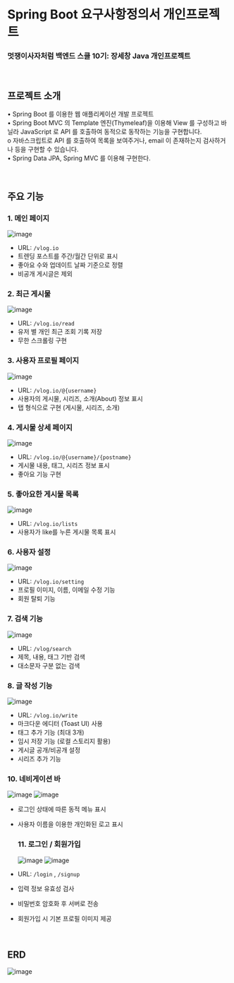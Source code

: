 # Spring Boot 요구사항정의서 개인프로젝트

### 멋쟁이사자처럼 백엔드 스쿨 10기: 장세창 Java 개인프로젝트

<br>

## 프로젝트 소개
• Spring Boot 를 이용한 웹 애플리케이션 개발 프로젝트 <br>
• Spring Boot MVC 의 Template 엔진(Thymeleaf)을 이용해 View 를 구성하고 바닐라 JavaScript 로 API 를 호출하여 동적으로 동작하는 기능을 구현합니다. <br>
o 자바스크립트로 API 를 호출하여 목록을 보여주거나, email 이 존재하는지 검사하거나 등을 구현할 수 있습니다. <br>
• Spring Data JPA, Spring MVC 를 이용해 구현한다. <br>
 

<br>

## 주요 기능

### 1. 메인 페이지 
![image](https://github.com/user-attachments/assets/c7396435-29d7-44cf-ac70-cbed8db3bee2)
- URL: `/vlog.io`
- 트렌딩 포스트를 주간/월간 단위로 표시
- 좋아요 수와 업데이트 날짜 기준으로 정렬
- 비공개 게시글은 제외

### 2. 최근 게시물
![image](https://github.com/user-attachments/assets/9c3ca73b-e2d9-4fbd-ab2c-9f9c1582eefc)
- URL: `/vlog.io/read`
- 유저 별 개인 최근 조회 기록 저장 
- 무한 스크롤링 구현

### 3. 사용자 프로필 페이지
![image](https://github.com/user-attachments/assets/c6f05e84-b7d3-43ff-8918-00bfb23cdad6)
- URL: `/vlog.io/@{username}`
- 사용자의 게시물, 시리즈, 소개(About) 정보 표시
- 탭 형식으로 구현 (게시물, 시리즈, 소개)

### 4. 게시물 상세 페이지
![image](https://github.com/user-attachments/assets/f3e62837-29f8-4380-a4d1-346b880db9f7)
- URL: `/vlog.io/@{username}/{postname}`
- 게시물 내용, 태그, 시리즈 정보 표시
- 좋아요 기능 구현

### 5. 좋아요한 게시물 목록
![image](https://github.com/user-attachments/assets/3d51a27e-4a45-4a12-9355-483c898690a9)
- URL: `/vlog.io/lists`
- 사용자가 like를 누른 게시물 목록 표시

### 6. 사용자 설정
![image](https://github.com/user-attachments/assets/ad9c9b5a-c3cf-4dfe-aeb8-7ca47e5a0b8d)
- URL: `/vlog.io/setting`
- 프로필 이미지, 이름, 이메일 수정 기능
- 회원 탈퇴 기능

### 7. 검색 기능
![image](https://github.com/user-attachments/assets/0de65c8b-a245-450b-bfef-2f975132d0e5)
- URL: `/vlog/search`
- 제목, 내용, 태그 기반 검색
- 대소문자 구분 없는 검색

### 8. 글 작성 기능
![image](https://github.com/user-attachments/assets/95b9c8c0-b983-4f36-b6e8-2dcfad849f76)
- URL: `/vlog.io/write`
- 마크다운 에디터 (Toast UI) 사용
- 태그 추가 기능 (최대 3개)
- 임시 저장 기능 (로컬 스토리지 활용)
- 게시글 공개/비공개 설정
- 시리즈 추가 기능

### 10. 네비게이션 바
![image](https://github.com/user-attachments/assets/1fec75e7-6688-4233-a78a-a100b31de22f)
![image](https://github.com/user-attachments/assets/6fe070f7-0d1d-4558-904f-fc7b64e18404)
- 로그인 상태에 따른 동적 메뉴 표시
- 사용자 이름을 이용한 개인화된 로고 표시

  ### 11. 로그인 / 회원가입
  ![image](https://github.com/user-attachments/assets/5fd62936-0530-457f-a3a1-463fc385e308) 
  ![image](https://github.com/user-attachments/assets/1993f0fc-0bb6-4c7b-a00c-443e6e68201f) 
- URL: `/login` , `/signup` 
- 입력 정보 유효성 검사
- 비밀번호 암호화 후 서버로 전송
- 회원가입 시 기본 프로필 이미지 제공

<br>

## ERD
![image](https://github.com/user-attachments/assets/d6ca212f-3b69-458c-ba6e-e0666b19a30a)




